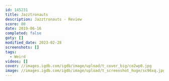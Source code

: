 ```yaml
---
id: 145231
title: Jazztronauts
description: Jazztronauts - Review
score: 80
date: 2019-06-16
completed: false
goty: []
modified_date: 2023-02-28
screenshots: []
tags:
  - Weird
videos: []
cover: //images.igdb.com/igdb/image/upload/t_cover_big/co2wp0.jpg
image: //images.igdb.com/igdb/image/upload/t_screenshot_huge/sc96xq.jpg
---
```

